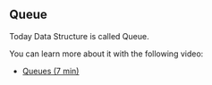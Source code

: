 ## Queue

Today Data Structure is called Queue.

You can learn more about it with the following video:

- [Queues (7 min)](https://www.coursera.org/lecture/data-structures/queues-EShpq)